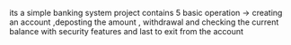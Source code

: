 its a simple banking system project contains 5 basic operation -> creating an account ,deposting the amount , withdrawal and checking the current balance with security features
and last to exit from the account 
